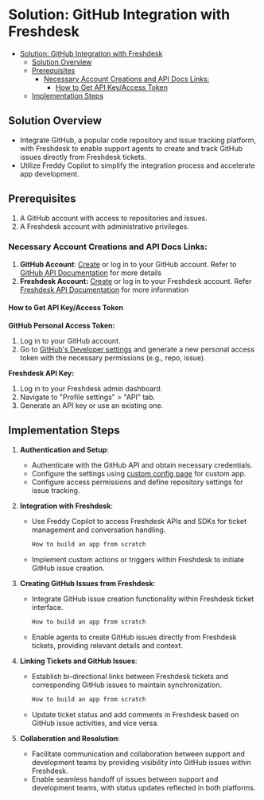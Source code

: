 # Solution: GitHub Integration with Freshdesk

- [Solution: GitHub Integration with Freshdesk](#solution-github-integration-with-freshdesk)
  - [Solution Overview](#solution-overview)
  - [Prerequisites](#prerequisites)
    - [Necessary Account Creations and API Docs Links:](#necessary-account-creations-and-api-docs-links)
      - [How to Get API Key/Access Token](#how-to-get-api-keyaccess-token)
  - [Implementation Steps](#implementation-steps)

## Solution Overview
- Integrate GitHub, a popular code repository and issue tracking platform, with Freshdesk to enable support agents to create and track GitHub issues directly from Freshdesk tickets.
- Utilize Freddy Copilot to simplify the integration process and accelerate app development.

## Prerequisites

1. A GitHub account with access to repositories and issues.
2. A Freshdesk account with administrative privileges.

### Necessary Account Creations and API Docs Links:
1. **GitHub Account**: [Create](https://github.com/join) or log in to your GitHub account. Refer to [GitHub API Documentation](https://docs.github.com/en/rest?apiVersion=2022-11-28) for more details
2. **Freshdesk Account:** [Create](https://developers.freshworks.com/docs/guides/setup/product-signup/) or log in to your Freshdesk account. Refer [Freshdesk API Documentation](https://developers.freshdesk.com/api/) for more information

#### How to Get API Key/Access Token
**GitHub Personal Access Token:**
1. Log in to your GitHub account.
2. Go to [GitHub's Developer settings](https://github.com/settings/developers) and generate a new personal access token with the necessary permissions (e.g., repo, issue).

**Freshdesk API Key:**
1. Log in to your Freshdesk admin dashboard.
2. Navigate to "Profile settings" > "API" tab.
3. Generate an API key or use an existing one.

## Implementation Steps

1. **Authentication and Setup**:
   - Authenticate with the GitHub API and obtain necessary credentials.
   - Configure the settings using [custom config page](http://localhost:10001/custom_config) for custom app.
   - Configure access permissions and define repository settings for issue tracking.

2. **Integration with Freshdesk**:
   - Use Freddy Copilot to access Freshdesk APIs and SDKs for ticket management and conversation handling.

      ```md
      How to build an app from scratch
      ```
   - Implement custom actions or triggers within Freshdesk to initiate GitHub issue creation.

3. **Creating GitHub Issues from Freshdesk**:
   - Integrate GitHub issue creation functionality within Freshdesk ticket interface.
      ```md
      How to build an app from scratch
      ```
   - Enable agents to create GitHub issues directly from Freshdesk tickets, providing relevant details and context.

4. **Linking Tickets and GitHub Issues**:
   - Establish bi-directional links between Freshdesk tickets and corresponding GitHub issues to maintain synchronization.
      ```md
      How to build an app from scratch
      ```
   - Update ticket status and add comments in Freshdesk based on GitHub issue activities, and vice versa.

5. **Collaboration and Resolution**:
   - Facilitate communication and collaboration between support and development teams by providing visibility into GitHub issues within Freshdesk.
   - Enable seamless handoff of issues between support and development teams, with status updates reflected in both platforms.

